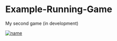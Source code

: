 # Example-Running-Game
My second game (in development)

[![name](https://play-lh.googleusercontent.com/iSHvZnf5lQec_9w2XktI4meJAbqjg_aHjDWXIjHxY7OFO6fEWe63DQ6nJx1DDbcS7sw)](https://twitter.com/60daysdeveloper/status/1512247173060218885)

